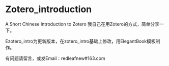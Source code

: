 # Zotero_introduction
A Short Chinese Introduction to Zotero
我自己在用Zotero的方式，简单分享一下。

Ezotero_intro为更新版本，在zotero_intro基础上修改，用ElegantBook模板制作。



有问题请留言，或发Email：redleafnew#163.com
